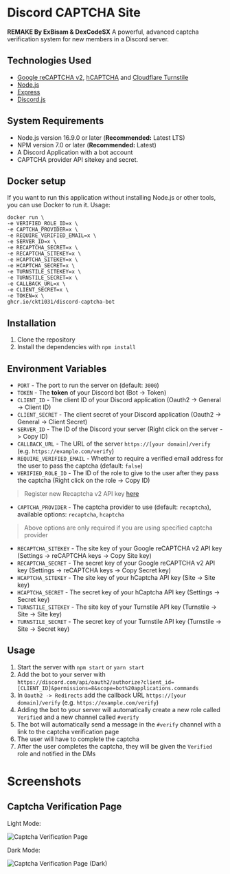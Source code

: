 # Discord CAPTCHA Site
**REMAKE By ExBisam & DexCodeSX**
A powerful, advanced captcha verification system for new members in a Discord server.

## Technologies Used

- [Google reCAPTCHA v2](https://developers.google.com/recaptcha/docs/display), [hCAPTCHA](https://www.hcaptcha.com) and [Cloudflare Turnstile](https://www.cloudflare.com/products/turnstile)
- [Node.js](https://nodejs.org)
- [Express](https://expressjs.com)
- [Discord.js](https://discord.js.org)

## System Requirements

- Node.js version 16.9.0 or later (**Recommended:** Latest LTS)
- NPM version 7.0 or later (**Recommended:** Latest)
- A Discord Application with a bot account
- CAPTCHA provider API sitekey and secret.

## Docker setup

If you want to run this application without installing Node.js or other tools, you can use Docker to run it. Usage:

```
docker run \
-e VERIFIED_ROLE_ID=x \
-e CAPTCHA_PROVIDER=x \
-e REQUIRE_VERIFIED_EMAIL=x \
-e SERVER_ID=x \
-e RECAPTCHA_SECRET=x \
-e RECAPTCHA_SITEKEY=x \
-e HCAPTCHA_SITEKEY=x \
-e HCAPTCHA_SECRET=x \
-e TURNSTILE_SITEKEY=x \
-e TURNSTILE_SECRET=x \
-e CALLBACK_URL=x \
-e CLIENT_SECRET=x \
-e TOKEN=x \
ghcr.io/ckt1031/discord-captcha-bot
```

## Installation

1. Clone the repository
2. Install the dependencies with `npm install`

## Environment Variables

- `PORT` - The port to run the server on (default: `3000`)
- `TOKEN` - The **token** of your Discord bot (Bot -> Token)
- `CLIENT_ID` - The client ID of your Discord application (Oauth2 -> General -> Client ID)
- `CLIENT_SECRET` - The client secret of your Discord application (Oauth2 -> General -> Client Secret)
- `SERVER_ID` - The ID of the Discord your server (Right click on the server -> Copy ID)
- `CALLBACK_URL` - The URL of the server `https://[your domain]/verify` (e.g. `https://example.com/verify`)
- `REQUIRE_VERIFIED_EMAIL` - Whether to require a verified email address for the user to pass the captcha (default: `false`)
- `VERIFIED_ROLE_ID` - The ID of the role to give to the user after they pass the captcha (Right click on the role -> Copy ID)

> Register new Recaptcha v2 API key [here](https://www.google.com/recaptcha/admin/create)

- `CAPTCHA_PROVIDER` - The captcha provider to use (default: `recaptcha`), available options: `recaptcha`, `hcaptcha`

> Above options are only required if you are using specified captcha provider

- `RECAPTCHA_SITEKEY` - The site key of your Google reCAPTCHA v2 API key (Settings -> reCAPTCHA keys -> Copy Site key)
- `RECAPTCHA_SECRET` - The secret key of your Google reCAPTCHA v2 API key (Settings -> reCAPTCHA keys -> Copy Secret key)
- `HCAPTCHA_SITEKEY` - The site key of your hCaptcha API key (Site -> Site key)
- `HCAPTCHA_SECRET` - The secret key of your hCaptcha API key (Settings -> Secret key)
- `TURNSTILE_SITEKEY` - The site key of your Turnstile API key (Turnstile -> Site -> Site key)
- `TURNSTILE_SECRET` - The secret key of your Turnstile API key (Turnstile -> Site -> Secret key)

## Usage

1. Start the server with `npm start` or `yarn start`
2. Add the bot to your server with `https://discord.com/api/oauth2/authorize?client_id=[CLIENT_ID]&permissions=8&scope=bot%20applications.commands`
3. In `Oauth2 -> Redirects` add the callback URL `https://[your domain]/verify` (e.g. `https://example.com/verify`)
4. Adding the bot to your server will automatically create a new role called `Verified` and a new channel called `#verify`
5. The bot will automatically send a message in the `#verify` channel with a link to the captcha verification page
6. The user will have to complete the captcha
7. After the user completes the captcha, they will be given the `Verified` role and notified in the DMs

# Screenshots

## Captcha Verification Page

Light Mode:

![Captcha Verification Page](https://imgur.com/VnCbk5V.png)

Dark Mode:

![Captcha Verification Page (Dark)](https://imgur.com/ory13FX.png)
